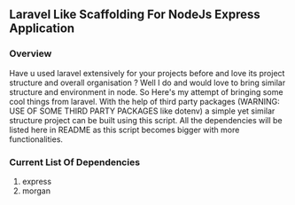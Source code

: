 ## Laravel Like Scaffolding For NodeJs Express Application

### Overview 
Have u used laravel extensively for your projects before and love its project structure and overall organisation ?
Well I do and would love to bring similar structure and environment in node. So Here's my attempt of bringing some cool things from laravel. With the help of third party packages (WARNING: USE OF SOME THIRD PARTY PACKAGES like dotenv) a simple yet similar structure project can be built using this script. All the dependencies will be listed here in README as this script becomes bigger with more functionalities.

### Current List Of Dependencies
1. express
2. morgan
